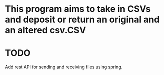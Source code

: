 # This program aims to take in CSVs and deposit or return an original and an altered csv.CSV

# TODO

Add rest API for sending and receiving files using spring.